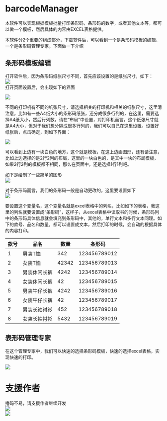 # barcodeManager

本软件可以实现根据模板批量打印条形码，条形码的数字，或者其他文本等，都可以做一个模板，然后具体的内容由EXCEL表格提供。  

本软件分2个重要的组成部分，下载软件后，可以看到一个是条形码模板的编辑，一个是条形码管理专家。下面做一下介绍  

## 条形码模板编辑

打开软件后，因为条形码纸张尺寸不同，首先应该设置的是纸张尺寸，如下：  
![](img/jiaocheng1.png)  
打开页面设置后，会出现如下的界面  

![](img/jiaocheng2.png)  

不同的打印机有不同的纸张尺寸，请选择相关的打印机和相关的纸张尺寸，这里清注意，比如有一些A4纸大小的条形码纸张，还分成很多行列的，在这里，需要选择A4纸大小，然后行列数，请在“布局”中设置，对打印机而言，这个纸张尺寸就是A4大小，但对于我们想分隔成很多行列的，我们可以自己在这里设置。设置好纸张后，点击确定，到如下界面：  

![](img/jiaocheng3.png)  

可以看到上边有一块白色的地方，这个就是模板，在这上边画图形，还有请注意，比如上边选择的是2行2列的布局，这里的一块白色的，是其中一块的布局模板，如果2行2列的模板都不相同，那么在页面中，还是选择1行1列吧。  

如下是绘制了一些简单的图形  
![](img/jiaocheng4.png)  

对于条形码而言，我们的条形码一般是自动更改的，这里要设置如下  
![](img/jiaocheng5.png)  

要设置这个变量名，这个变量名就是excel表格中的列名，比如如下的表格，我这里的列名就要设置成“条形码”，这样子，从excel表格中读取书的时候，条形码列中的条形码具体信息就会填充到条形码中，其他的，单行文本和多行文本同理。如下的款号、品名和数量，都可以设置成文本，然后打印的时候，会自动的根据具体的内容打印。  




|款号 | 品名 |  数量  |   条形码  |
|-----|-----|--------|----------| 
|1 |   男装T恤  |  342 |   123456789012 |  
|2 |   女装T恤  |  42342 |   123456789013 |  
|3 |   男装休闲长裤 |   4242 |   123456789014 |  
|4 |   女装休闲长裤 |   42  |  123456789015 | 
|5 |   男装牛仔长裤  |  4242  |   123456789016 | 
|6 |   女装牛仔长裤  |  42  |  123456789017 | 
|7 |   男装长袖衬衫  |  452 |   123456789018 | 
|8 |   女装长袖衬衫   | 5432  |  123456789019 | 

 

## 表形码管理专家

在这个管理专家中，我们可以快速的选择条形码模板，快速的选择excel表格，实现快速的打印。  

![](img/jiaocheng6.png)  


# 支援作者
撸码不易，请支援作者继续开发  
![](img/weixinpay.jpg)  
![](img/zhifubaopei.jpg)